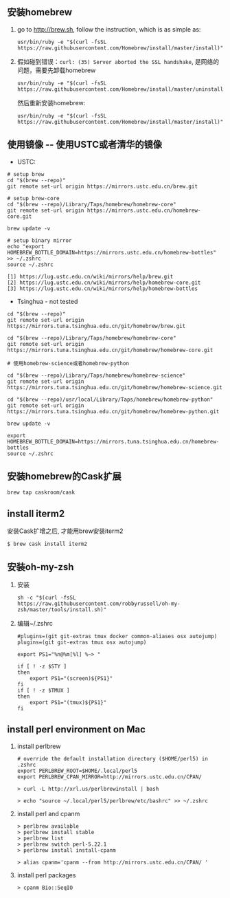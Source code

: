 
## 安装homebrew 

1. go to http://brew.sh, follow the instruction, which is as simple as:

	```
	usr/bin/ruby -e "$(curl -fsSL https://raw.githubusercontent.com/Homebrew/install/master/install)"
	```

2. 假如碰到错误：```curl: (35) Server aborted the SSL handshake```, 是网络的问题，需要先卸载homebrew

	```
	usr/bin/ruby -e "$(curl -fsSL https://raw.githubusercontent.com/Homebrew/install/master/uninstall)"
	```

    然后重新安装homebrew:

	```
	usr/bin/ruby -e "$(curl -fsSL https://raw.githubusercontent.com/Homebrew/install/master/install)"
	```

## 使用镜像 -- 使用USTC或者清华的镜像

* USTC:

```
# setup brew
cd "$(brew --repo)"
git remote set-url origin https://mirrors.ustc.edu.cn/brew.git

# setup brew-core
cd "$(brew --repo)/Library/Taps/homebrew/homebrew-core"
git remote set-url origin https://mirrors.ustc.edu.cn/homebrew-core.git

brew update -v 

# setup binary mirror
echo "export HOMEBREW_BOTTLE_DOMAIN=https://mirrors.ustc.edu.cn/homebrew-bottles" >> ~/.zshrc
source ~/.zshrc

[1] https://lug.ustc.edu.cn/wiki/mirrors/help/brew.git
[2] https://lug.ustc.edu.cn/wiki/mirrors/help/homebrew-core.git
[3] https://lug.ustc.edu.cn/wiki/mirrors/help/homebrew-bottles
```

* Tsinghua - not tested

```
cd "$(brew --repo)"
git remote set-url origin https://mirrors.tuna.tsinghua.edu.cn/git/homebrew/brew.git

cd "$(brew --repo)/Library/Taps/homebrew/homebrew-core"
git remote set-url origin https://mirrors.tuna.tsinghua.edu.cn/git/homebrew/homebrew-core.git

# 使用homebrew-science或者homebrew-python

cd "$(brew --repo)/Library/Taps/homebrew/homebrew-science"
git remote set-url origin https://mirrors.tuna.tsinghua.edu.cn/git/homebrew/homebrew-science.git

cd "$(brew --repo)/usr/local/Library/Taps/homebrew/homebrew-python"
git remote set-url origin https://mirrors.tuna.tsinghua.edu.cn/git/homebrew/homebrew-python.git

brew update -v

export HOMEBREW_BOTTLE_DOMAIN=https://mirrors.tuna.tsinghua.edu.cn/homebrew-bottles
source ~/.zshrc
```

## 安装homebrew的Cask扩展

```brew tap caskroom/cask```
	
## install iterm2

安装Cask扩增之后, 才能用brew安装iterm2

```$ brew cask install iterm2```

## 安装oh-my-zsh

1. 安装

	```sh -c "$(curl -fsSL https://raw.githubusercontent.com/robbyrussell/oh-my-zsh/master/tools/install.sh)"```

2. 编辑~/.zshrc

	```
	#plugins=(git git-extras tmux docker common-aliases osx autojump)
	plugins=(git git-extras tmux osx autojump)
	```
	
	```
	export PS1="%n@%m[%l] %~> "
	
	if [ ! -z $STY ]
	then
	    export PS1="(screen)${PS1}"
	fi
	if [ ! -z $TMUX ]
	then
	    export PS1="(tmux)${PS1}"
	fi
	```

## install perl environment on Mac

1. install perlbrew

    ```
    # override the default installation directory ($HOME/perl5) in .zshrc
    export PERLBREW_ROOT=$HOME/.local/perl5
    export PERLBREW_CPAN_MIRROR=http://mirrors.ustc.edu.cn/CPAN/
    
    > curl -L http://xrl.us/perlbrewinstall | bash
    
    > echo "source ~/.local/perl5/perlbrew/etc/bashrc" >> ~/.zshrc
    ```

2. install perl and cpanm

    ```
    > perlbrew available
    > perlbrew install stable
    > perlbrew list
    > perlbrew switch perl-5.22.1
    > perlbrew install install-cpanm
    
    > alias cpanm='cpanm --from http://mirrors.ustc.edu.cn/CPAN/ '
    ```

3. install perl packages

    ```
    > cpanm Bio::SeqIO
    ```
